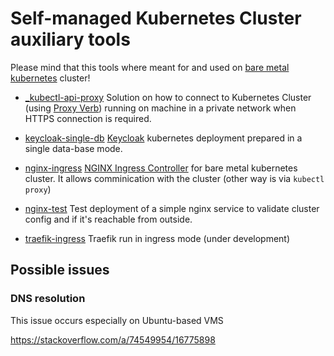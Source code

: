 # Self-managed Kubernetes Cluster auxiliary tools

Please mind that this tools where meant for and used on [bare metal kubernetes](https://ubuntu.com/blog/understanding-bare-metal-kubernetes) cluster!

- [_kubectl-api-proxy](./_kubectl-api-proxy/)
    Solution on how to connect to Kubernetes Cluster (using [Proxy Verb](https://kubernetes.io/docs/tasks/access-application-cluster/access-cluster-services/)) running on machine in a private network when HTTPS connection is required.

- [keycloak-single-db](./keycloak-single-db/)
    [Keycloak](https://www.keycloak.org/) kubernetes deployment prepared in a single data-base mode.

- [nginx-ingress](./nginx-ingress/)
    [NGINX Ingress Controller](https://kubernetes.github.io/ingress-nginx/) for bare metal kubernetes cluster. It allows comminication with the cluster (other way is via `kubectl proxy`)

- [nginx-test](./nginx-test/)
    Test deployment of a simple nginx service to validate cluster config and if it's reachable from outside.

- [traefik-ingress](./traefik-ingress/)
    Traefik run in ingress mode (under development)

## Possible issues

### DNS resolution

This issue occurs especially on Ubuntu-based VMS

https://stackoverflow.com/a/74549954/16775898
